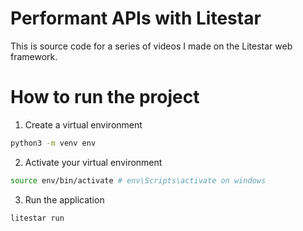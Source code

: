 # Performant APIs with Litestar
This is source code for a series of videos I made on the Litestar web framework. 

# How to run the project
1. Create a virtual environment
```bash
python3 -m venv env
```

2. Activate your virtual environment
```bash
source env/bin/activate # env\Scripts\activate on windows
```
3. Run the application

```bash
litestar run
```